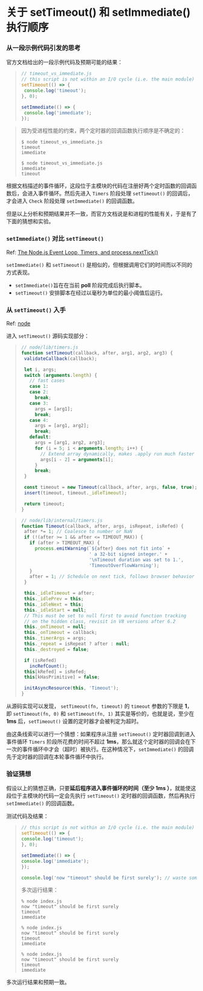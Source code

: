 # 关于 setTimeout() 和 setImmediate() 执行顺序

### 从一段示例代码引发的思考

官方文档给出的一段示例代码及预期可能的结果：

>```js
>// timeout_vs_immediate.js
>// this script is not within an I/O cycle (i.e. the main module)
>setTimeout(() => {
>  console.log('timeout');
>}, 0);
>
>setImmediate(() => {
>  console.log('immediate');
>});
>```

>因为受进程性能的约束，两个定时器的回调函数执行顺序是不确定的：
>
>```shell
>$ node timeout_vs_immediate.js
>timeout
>immediate
>
>$ node timeout_vs_immediate.js
>immediate
>timeout
>```

根据文档描述的事件循环，这段位于主模块的代码在注册好两个定时函数的回调函数后，会进入事件循环。然后先进入 `Timers` 阶段处理 `setTimeout()` 的回调后，才会进入 `Check` 阶段处理 `setImmediate()` 的回调函数。

但是以上分析和预期结果并不一致，而官方文档说是和进程的性能有关，于是有了下面的猜想和实验。

### `setImmediate()` 对比 `setTimeout()`

Ref: [The Node.js Event Loop, Timers, and process.nextTick()](https://nodejs.org/en/docs/guides/event-loop-timers-and-nexttick/)

`setImmediate()` 和 `setTimeout()` 是相似的，但根据调用它们的时间而以不同的方式表现。

- `setImmediate()`旨在在当前 **poll** 阶段完成后执行脚本。
- `setTimeout()` 安排脚本在经过以毫秒为单位的最小阈值后运行。

### 从 `setTimeout()` 入手

Ref: [node](https://github.com/nodejs/node)

进入 `setTimeout()` 源码实现部分：

> ```js
> // node/lib/timers.js 
> function setTimeout(callback, after, arg1, arg2, arg3) {
>  validateCallback(callback);
> 
>  let i, args;
>  switch (arguments.length) {
>    // fast cases
>    case 1:
>    case 2:
>      break;
>    case 3:
>      args = [arg1];
>      break;
>    case 4:
>      args = [arg1, arg2];
>      break;
>    default:
>      args = [arg1, arg2, arg3];
>      for (i = 5; i < arguments.length; i++) {
>        // Extend array dynamically, makes .apply run much faster in v6.0.0
>        args[i - 2] = arguments[i];
>      }
>      break;
>  }
> 
>  const timeout = new Timeout(callback, after, args, false, true);
>  insert(timeout, timeout._idleTimeout);
> 
>  return timeout;
> }
> ```

> ```js
> // node/lib/internal/timers.js
> function Timeout(callback, after, args, isRepeat, isRefed) {
>  after *= 1; // Coalesce to number or NaN
>  if (!(after >= 1 && after <= TIMEOUT_MAX)) {
>    if (after > TIMEOUT_MAX) {
>      process.emitWarning(`${after} does not fit into` +
>                          ' a 32-bit signed integer.' +
>                          '\nTimeout duration was set to 1.',
>                          'TimeoutOverflowWarning');
>    }
>    after = 1; // Schedule on next tick, follows browser behavior
>  }
> 
>  this._idleTimeout = after;
>  this._idlePrev = this;
>  this._idleNext = this;
>  this._idleStart = null;
>  // This must be set to null first to avoid function tracking
>  // on the hidden class, revisit in V8 versions after 6.2
>  this._onTimeout = null;
>  this._onTimeout = callback;
>  this._timerArgs = args;
>  this._repeat = isRepeat ? after : null;
>  this._destroyed = false;
> 
>  if (isRefed)
>    incRefCount();
>  this[kRefed] = isRefed;
>  this[kHasPrimitive] = false;
> 
>  initAsyncResource(this, 'Timeout');
> }
> ```

从源码实现可以发现， `setTimeout(fn, timeout)` 的 `timeout` 参数的下限是 **1**，即 `setTimeout(fn, 0)` 和 `setTimeout(fn, 1)` 其实是等价的，也就是说，至少在 **1ms** 后，`setTimeout()` 设置的定时器才会被判定为超时。

由这条线索可以进行一个猜想：如果程序从注册 `setTimeout()` 定时器回调到进入事件循环 `Timers` 阶段所花费的时间不超过 **1ms**，那么就这个定时器的回调会在下一次的事件循环中才会（超时）被执行。在这种情况下，`setImmediate()` 的回调先于定时器的回调在本轮事件循环中执行。



### 验证猜想

假设以上的猜想正确，只要**延后程序进入事件循环的时间（至少 1ms ）**，就能使这段位于主模块的代码一定会先执行 `setTimeout()` 定时器的回调函数，然后再执行 `setImmediate()` 的回调函数。

测试代码及结果：

>```js
>// this script is not within an I/O cycle (i.e. the main module)
>setTimeout(() => {
>console.log('timeout');
>}, 0);
>
>setImmediate(() => {
>console.log('immediate');
>});
>
>console.log('now "timeout" should be first surely'); // waste some time
>```
>多次运行结果：
>
>```shell
>% node index.js
>now "timeout" should be first surely
>timeout
>immediate
>
>% node index.js
>now "timeout" should be first surely
>timeout
>immediate
>
>% node index.js
>now "timeout" should be first surely
>timeout
>immediate
>```

多次运行结果和预期一致。

